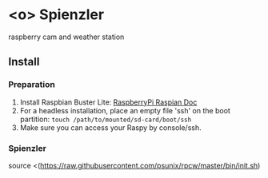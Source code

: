 # \<o> Spienzler
raspberry cam and weather station

## Install

### Preparation

1. Install Raspbian Buster Lite: [RaspberryPi Raspian Doc](https://www.raspberrypi.org/documentation/installation/installing-images/)
1. For a headless installation, place an empty file 'ssh' on the boot partition: 
  `touch /path/to/mounted/sd-card/boot/ssh`
1. Make sure you can access your Raspy by console/ssh.

### Spienzler

source <(https://raw.githubusercontent.com/psunix/rpcw/master/bin/init.sh)
